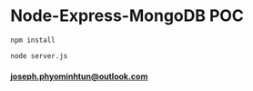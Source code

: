 # Node-Express-MongoDB POC
``npm install``
  
``node server.js`` 

#### joseph.phyominhtun@outlook.com